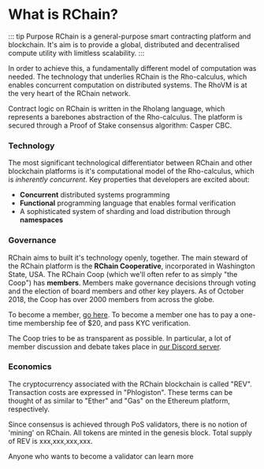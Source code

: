 # What is RChain?

::: tip Purpose
RChain is a general-purpose smart contracting platform and blockchain. It's aim is to provide a global, distributed and decentralised compute utility with limitless scalability. 
:::

In order to achieve this, a fundamentally different model of computation was needed. The technology that underlies RChain is the Rho-calculus, which enables concurrent computation on distributed systems. The RhoVM is at the very heart of the RChain network.

Contract logic on RChain is written in the Rholang language, which represents a barebones abstraction of the Rho-calculus. The platform is secured through a Proof of Stake consensus algorithm: Casper CBC.


### Technology

The most significant technological differentiator between RChain and other blockchain platforms is it's computational model of the Rho-calculus, which is *inherently concurrent*. Key properties that developers are excited about:

- **Concurrent** distributed systems programming
- **Functional** programming language that enables formal verification
- A sophisticated system of sharding and load distribution through **namespaces**



### Governance

RChain aims to built it's technology openly, together. The main steward of the RChain platform is the **RChain Cooperative**, incorporated in Washington State, USA. The RChain Coop (which we'll often refer to as simply "the Coop") has **members**. Members make governance decisions through voting and the election of board members and other key players. As of October 2018, the Coop has over 2000 members from across the globe.

To become a member, [go here](https://www.rchain.coop/community). To become a member one has to pay a one-time membership fee of $20, and pass KYC verification.   

The Coop tries to be as transparent as possible. In particular, a lot of member discussion and debate takes place in [our Discord server](https://discordapp.com/invite/fvY8qhx).


### Economics

The cryptocurrency associated with the RChain blockchain is called "REV". Transaction costs are expressed in "Phlogiston". These terms can be thought of as similar to "Ether" and "Gas" on the Ethereum platform, respectively.

Since consensus is achieved through PoS validators, there is no notion of 'mining' on RChain. All tokens are minted in the genesis block. Total supply of REV is xxx,xxx,xxx,xxx. 


Anyone who wants to become a validator can learn more 